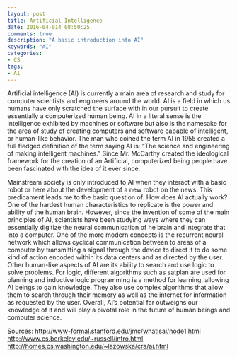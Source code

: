 ```yaml
---
layout: post
title: Artificial Intelligence 
date: 2016-04-014 08:50:25
comments: true
description: "A basic introduction into AI"
keywords: "AI"
categories:
- CS
tags:
- AI
---
```

Artificial intelligence (AI) is currently a main area of research and study for computer scientists and engineers around the world. AI is a field in which us humans have only scratched the surface with in our pursuit to create essentially a computerized human being. AI in a literal sense is the intelligence exhibited by machines or software but also is the namesake for the area of study of creating computers and software capable of intelligent, or human-like behavior. The man who coined the term AI in 1955 created a full fledged definition of the term saying AI is: “The science and engineering of making intelligent machines.” Since Mr. McCarthy created the ideological framework for the creation of an Artificial, computerized being people have been fascinated with the idea of it ever since. 

Mainstream society is only introduced to AI when they interact with a basic robot or here about the development of a new robot on the news. This predicament leads me to the basic question of: How does AI actually work? One of the hardest human characteristics to replicate is the power and ability of the human brain. However, since the invention of some of the main principles of AI, scientists have been studying ways where they can essentially digitize the neural communication of he brain and integrate that into a computer. One of the more modern concepts is the recurrent neural network which allows cyclical communication between to areas of a computer by transmitting a signal through the device to direct it to do some kind of action encoded within its data centers and as directed by the user. Other human-like aspects of AI are its ability to search and use logic to solve problems. For logic, different algorithms such as satplan are used for planning and inductive logic programming is a method for learning, allowing AI beings to gain knowledge. They also use complex algorithms that allow them to search through their memory as well as the internet for information as requested by the user. Overall, AI’s potential far outweighs our knowledge of it and will play a pivotal role in the future of human beings and computer science. 

Sources: 
http://www-formal.stanford.edu/jmc/whatisai/node1.html
http://www.cs.berkeley.edu/~russell/intro.html
http://homes.cs.washington.edu/~lazowska/cra/ai.html